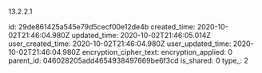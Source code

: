 13.2.2.1

id: 29de861425a545e79d5cecf00e12de4b
created_time: 2020-10-02T21:46:04.980Z
updated_time: 2020-10-02T21:46:05.014Z
user_created_time: 2020-10-02T21:46:04.980Z
user_updated_time: 2020-10-02T21:46:04.980Z
encryption_cipher_text: 
encryption_applied: 0
parent_id: 046028205add4654938497669be6f3cd
is_shared: 0
type_: 2
